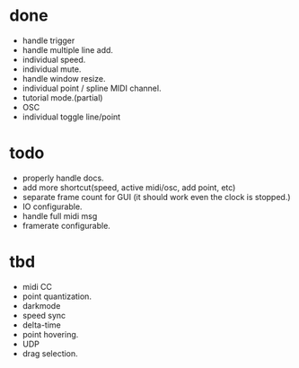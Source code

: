 # done
- handle trigger
- handle multiple line add.
- individual speed.
- individual mute.
- handle window resize.
- individual point / spline MIDI channel.
- tutorial mode.(partial)
- OSC
- individual toggle line/point

# todo
- properly handle docs.
- add more shortcut(speed, active midi/osc, add point, etc)
- separate frame count for GUI (it should work even the clock is stopped.)
- IO configurable.
- handle full midi msg
- framerate configurable.

# tbd
- midi CC
- point quantization.
- darkmode
- speed sync
- delta-time
- point hovering.
- UDP
- drag selection.